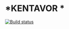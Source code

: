 # *KENTAVOR *
[![Build status](https://ci.appveyor.com/api/projects/status/6opjf5ooniww1pf3/branch/dev?svg=true)](https://ci.appveyor.com/project/Engage222/laba2-3qflw/branch/dev)
